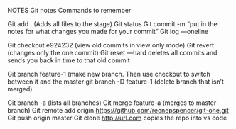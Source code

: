 NOTES 
Git notes
Commands to remember 

Git add . (Adds all files to the stage)
Git status 
Git commit -m “put in the notes for what changes you made for your commit”
Git log —oneline

Git checkout e924232 (view old commits in view only mode)
Git revert (changes only the one commit)
Git reset —hard deletes all commits and sends you back in time to that old commit 

Git branch feature-1 (make new branch. Then use checkout to switch between it and the master
git branch -D feature-1 (delete branch that isn’t merged)

Git branch -a (lists all branches)
Git merge feature-a (merges to master branch)
Git remote add origin https://github.com/recnepspencer/git-one.git 
Git push origin master
Git clone http://url.com copies the repo into vs code
